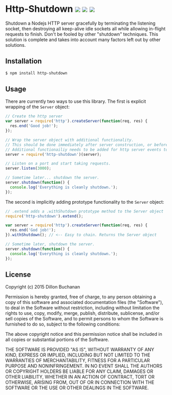 # Http-Shutdown ![](https://img.shields.io/travis/thedillonb/http-shutdown.svg?style=flat-square) ![](https://img.shields.io/coveralls/thedillonb/http-shutdown.svg) ![](https://img.shields.io/npm/v/http-shutdown.svg?style=flat-square)
Shutdown a Nodejs HTTP server gracefully by terminating the listening socket, then destroying all keep-alive idle sockets all while allowing in-flight requests to finish. Don't be fooled by other "shutdown" techniques. This solution is complete and takes into account many factors left out by other solutions.

## Installation

```bash
$ npm install http-shutdown
```

## Usage
There are currently two ways to use this library. The first is explicit wrapping of the `Server` object:

```javascript
// Create the http server
var server = require('http').createServer(function(req, res) {
  res.end('Good job!');
});

// Wrap the server object with additional functionality.
// This should be done immediately after server construction, or before you start listening.
// Additional functionailiy needs to be added for http server events to properly shutdown.
server = require('http-shutdown')(server);

// Listen on a port and start taking requests.
server.listen(3000);

// Sometime later... shutdown the server.
server.shutdown(function() {
  console.log('Everything is cleanly shutdown.');
});
```

The second is implicitly adding prototype functionality to the `Server` object:

```javascript
// .extend adds a .withShutdown prototype method to the Server object
require('http-shutdown').extend();

var server = require('http').createServer(function(req, res) {
  res.end('God job!');
}).withShutdown(); // <-- Easy to chain. Returns the Server object

// Sometime later, shutdown the server.
server.shutdown(function() {
  console.log('Everything is cleanly shutdown.');
});
```

## License
Copyright (c) 2015 Dillon Buchanan

Permission is hereby granted, free of charge, to any person obtaining a copy
of this software and associated documentation files (the "Software"), to deal
in the Software without restriction, including without limitation the rights
to use, copy, modify, merge, publish, distribute, sublicense, and/or sell
copies of the Software, and to permit persons to whom the Software is
furnished to do so, subject to the following conditions:

The above copyright notice and this permission notice shall be included in
all copies or substantial portions of the Software.

THE SOFTWARE IS PROVIDED "AS IS", WITHOUT WARRANTY OF ANY KIND, EXPRESS OR
IMPLIED, INCLUDING BUT NOT LIMITED TO THE WARRANTIES OF MERCHANTABILITY,
FITNESS FOR A PARTICULAR PURPOSE AND NONINFRINGEMENT.  IN NO EVENT SHALL THE
AUTHORS OR COPYRIGHT HOLDERS BE LIABLE FOR ANY CLAIM, DAMAGES OR OTHER
LIABILITY, WHETHER IN AN ACTION OF CONTRACT, TORT OR OTHERWISE, ARISING FROM,
OUT OF OR IN CONNECTION WITH THE SOFTWARE OR THE USE OR OTHER DEALINGS IN
THE SOFTWARE.
